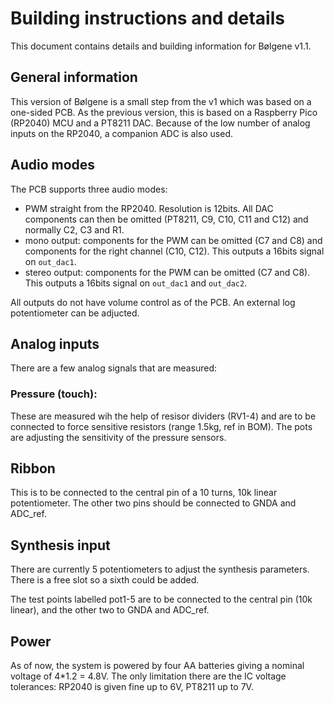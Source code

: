 # Building instructions and details

This document contains details and building information for Bølgene v1.1.

## General information

This version of Bølgene is a small step from the v1 which was based on a one-sided PCB.
As the previous version, this is based on a Raspberry Pico (RP2040) MCU and a PT8211 DAC. Because of the low number of analog inputs on the RP2040, a companion ADC is also used.

## Audio modes

The PCB supports three audio modes:

 - PWM straight from the RP2040. Resolution is 12bits. All DAC components can then be omitted (PT8211, C9, C10, C11 and C12) and normally C2, C3 and R1.
 - mono output: components for the PWM can be omitted (C7 and C8) and components for the right channel (C10, C12). This outputs a 16bits signal on `out_dac1`.
 - stereo output: components for the PWM can be omitted (C7 and C8). This outputs a 16bits signal on `out_dac1` and `out_dac2`.
 
All outputs do not have volume control as of the PCB. An external log potentiometer can be adjucted.

## Analog inputs

There are a few analog signals that are measured:

### Pressure (touch):

These are measured wih the help of resisor dividers (RV1-4) and are to be connected to force sensitive resistors (range 1.5kg, ref in BOM). The pots are adjusting the sensitivity of the pressure sensors.

## Ribbon

This is to be connected to the central pin of a 10 turns, 10k linear potentiometer. The other two pins should be connected to GNDA and ADC_ref. 

## Synthesis input

There are currently 5 potentiometers to adjust the synthesis parameters. There is a free slot so a sixth could be added.

The test points labelled pot1-5 are to be connected to the central pin (10k linear), and the other two to GNDA and ADC_ref.

## Power

As of now, the system is powered by four AA batteries giving a nominal voltage of 4*1.2 = 4.8V. The only limitation there are the IC voltage tolerances: RP2040 is given fine up to 6V, PT8211 up to 7V.
